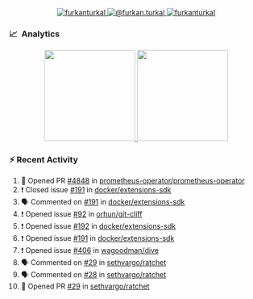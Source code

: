 <p align="center">
  <a href="https://linkedin.com/in/furkanturkal" target="blank">
    <img src="https://img.shields.io/badge/linkedin-%230077B5.svg?&style=for-the-badge&logo=linkedin&logoColor=white" alt="furkanturkal" />
  </a>
  <a href="https://medium.com/@furkan.turkal" target="blank">
    <img src="https://img.shields.io/badge/medium-%2312100E.svg?&style=for-the-badge&logo=medium&logoColor=white" alt="@furkan.turkal" />
  </a>
  <a href="https://twitter.com/furkanturkaI" target="blank">
    <img src="https://img.shields.io/badge/Twitter-1DA1F2?style=for-the-badge&logo=twitter&logoColor=white" alt="furkanturkaI" />
  </a>
</p>

### 📈 &nbsp;Analytics

<p align="center">
  <a href="https://coderstats.net/github/#Dentrax">
    <img height="180em" src="https://github-readme-stats-eight-theta.vercel.app/api?username=Dentrax&show_icons=true&theme=algolia&include_all_commits=true&count_private=true&line_height=26"/>
    <img height="180em" src="https://github-readme-stats-eight-theta.vercel.app/api/top-langs/?username=Dentrax&layout=compact&langs_count=8&theme=algolia&line_height=26"/>
  </a>
</p>

### :zap: Recent Activity

<!--START_SECTION:activity-->
1. 💪 Opened PR [#4848](https://github.com/prometheus-operator/prometheus-operator/pull/4848) in [prometheus-operator/prometheus-operator](https://github.com/prometheus-operator/prometheus-operator)
2. ❗️ Closed issue [#191](https://github.com/docker/extensions-sdk/issues/191) in [docker/extensions-sdk](https://github.com/docker/extensions-sdk)
3. 🗣 Commented on [#191](https://github.com/docker/extensions-sdk/issues/191) in [docker/extensions-sdk](https://github.com/docker/extensions-sdk)
4. ❗️ Opened issue [#92](https://github.com/orhun/git-cliff/issues/92) in [orhun/git-cliff](https://github.com/orhun/git-cliff)
5. ❗️ Opened issue [#192](https://github.com/docker/extensions-sdk/issues/192) in [docker/extensions-sdk](https://github.com/docker/extensions-sdk)
6. ❗️ Opened issue [#191](https://github.com/docker/extensions-sdk/issues/191) in [docker/extensions-sdk](https://github.com/docker/extensions-sdk)
7. ❗️ Opened issue [#406](https://github.com/wagoodman/dive/issues/406) in [wagoodman/dive](https://github.com/wagoodman/dive)
8. 🗣 Commented on [#29](https://github.com/sethvargo/ratchet/issues/29) in [sethvargo/ratchet](https://github.com/sethvargo/ratchet)
9. 🗣 Commented on [#28](https://github.com/sethvargo/ratchet/issues/28) in [sethvargo/ratchet](https://github.com/sethvargo/ratchet)
10. 💪 Opened PR [#29](https://github.com/sethvargo/ratchet/pull/29) in [sethvargo/ratchet](https://github.com/sethvargo/ratchet)
<!--END_SECTION:activity-->
